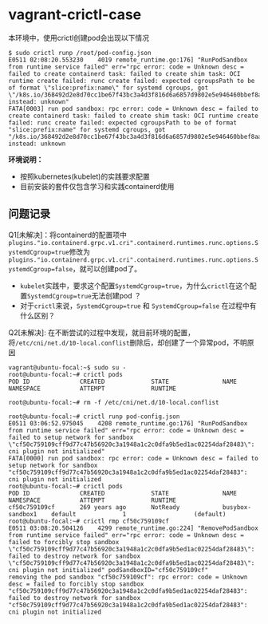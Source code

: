 # vagrant-crictl-case

本环境中，使用crictl创建pod会出现以下情况
```
$ sudo crictl runp /root/pod-config.json 
E0511 02:08:20.553230    4019 remote_runtime.go:176] "RunPodSandbox from runtime service failed" err="rpc error: code = Unknown desc = failed to create containerd task: failed to create shim task: OCI runtime create failed: runc create failed: expected cgroupsPath to be of format \"slice:prefix:name\" for systemd cgroups, got \"/k8s.io/368492d2e8d70cc1be67f43bc3a4d3f816d6a6857d9802e5e946460bbef8aace\" instead: unknown"
FATA[0003] run pod sandbox: rpc error: code = Unknown desc = failed to create containerd task: failed to create shim task: OCI runtime create failed: runc create failed: expected cgroupsPath to be of format "slice:prefix:name" for systemd cgroups, got "/k8s.io/368492d2e8d70cc1be67f43bc3a4d3f816d6a6857d9802e5e946460bbef8aace" instead: unknown 
```

**环境说明：**
* 按照kubernetes(kubelet)的实践要求配置
* 目前安装的套件仅包含学习和实践containerd使用


## 问题记录
Q1[未解决]：将containerd的配置项中`plugins."io.containerd.grpc.v1.cri".containerd.runtimes.runc.options.SystemdCgroup=true`修改为`plugins."io.containerd.grpc.v1.cri".containerd.runtimes.runc.options.SystemdCgroup=false`，就可以创建pod了。
* `kubelet`实践中，要求这个配置`SystemdCgroup=true`，为什么`crictl`在这个配置`SystemdCgroup=true`无法创建pod ？
* 对于`crictl`来说，`SystemdCgroup=true` 和 `SystemdCgroup=false` 在过程中有什么区别？

Q2[未解决]: 在不断尝试的过程中发现，就目前环境的配置，将`/etc/cni/net.d/10-local.conflist`删除后，却创建了一个异常pod，不明原因
```
vagrant@ubuntu-focal:~$ sudo su -
root@ubuntu-focal:~# crictl pods
POD ID              CREATED             STATE               NAME                NAMESPACE           ATTEMPT             RUNTIME

root@ubuntu-focal:~# rm -f /etc/cni/net.d/10-local.conflist

root@ubuntu-focal:~# crictl runp pod-config.json 
E0511 03:06:52.975045    4208 remote_runtime.go:176] "RunPodSandbox from runtime service failed" err="rpc error: code = Unknown desc = failed to setup network for sandbox \"cf50c759109cff9d77c47b56920c3a1948a1c2c0dfa9b5ed1ac02254daf28483\": cni plugin not initialized"
FATA[0000] run pod sandbox: rpc error: code = Unknown desc = failed to setup network for sandbox "cf50c759109cff9d77c47b56920c3a1948a1c2c0dfa9b5ed1ac02254daf28483": cni plugin not initialized 
root@ubuntu-focal:~# crictl pods
POD ID              CREATED             STATE               NAME                NAMESPACE           ATTEMPT             RUNTIME
cf50c759109cf       269 years ago       NotReady            busybox-sandbox1    default             1                   (default)
root@ubuntu-focal:~# crictl rmp cf50c759109cf
E0511 03:08:20.504126    4299 remote_runtime.go:224] "RemovePodSandbox from runtime service failed" err="rpc error: code = Unknown desc = failed to forcibly stop sandbox \"cf50c759109cff9d77c47b56920c3a1948a1c2c0dfa9b5ed1ac02254daf28483\": failed to destroy network for sandbox \"cf50c759109cff9d77c47b56920c3a1948a1c2c0dfa9b5ed1ac02254daf28483\": cni plugin not initialized" podSandboxID="cf50c759109cf"
removing the pod sandbox "cf50c759109cf": rpc error: code = Unknown desc = failed to forcibly stop sandbox "cf50c759109cff9d77c47b56920c3a1948a1c2c0dfa9b5ed1ac02254daf28483": failed to destroy network for sandbox "cf50c759109cff9d77c47b56920c3a1948a1c2c0dfa9b5ed1ac02254daf28483": cni plugin not initialized

```
